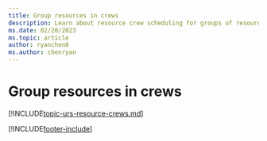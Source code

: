 ```yaml
---
title: Group resources in crews
description: Learn about resource crew scheduling for groups of resources in Dynamics 365 Field Service.
ms.date: 02/20/2023
ms.topic: article
author: ryanchen8
ms.author: chenryan
---
```


# Group resources in crews

[!INCLUDE[topic-urs-resource-crews.md](../shared/urs/resource-crews.md)]

[!INCLUDE[footer-include](../includes/footer-banner.md)]
